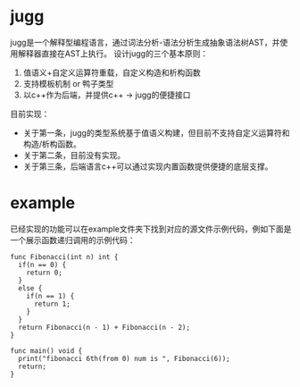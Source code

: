 # jugg

jugg是一个解释型编程语言，通过词法分析-语法分析生成抽象语法树AST，并使用解释器直接在AST上执行。
设计jugg的三个基本原则：
1. 值语义+自定义运算符重载，自定义构造和析构函数
2. 支持模板机制 or 鸭子类型
3. 以c++作为后端，并提供c++ -> jugg的便捷接口

目前实现：
* 关于第一条，jugg的类型系统基于值语义构建，但目前不支持自定义运算符和构造/析构函数。
* 关于第二条，目前没有实现。
* 关于第三条，后端语言c++可以通过实现内置函数提供便捷的底层支撑。

# example
已经实现的功能可以在example文件夹下找到对应的源文件示例代码，例如下面是一个展示函数递归调用的示例代码：
```
func Fibonacci(int n) int {
  if(n == 0) {
    return 0;
  }
  else {
    if(n == 1) {
      return 1;
    }
  }
  return Fibonacci(n - 1) + Fibonacci(n - 2);
}

func main() void {
  print("fibonacci 6th(from 0) num is ", Fibonacci(6));
  return;
}
```
